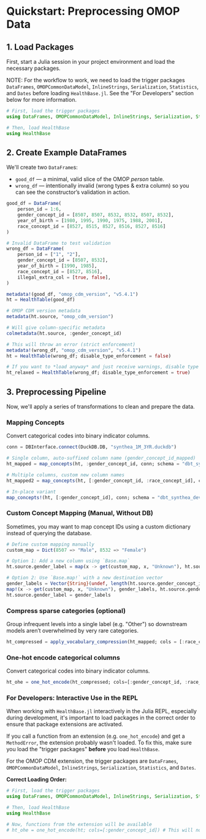 # Quickstart: Preprocessing OMOP Data

## 1. Load Packages

First, start a Julia session in your project environment and load the necessary packages.

NOTE: For the workflow to work, we need to load the trigger packages `DataFrames`, `OMOPCommonDataModel`, `InlineStrings`, `Serialization`, `Statistics`, and `Dates` before loading `HealthBase.jl`. See the "For Developers" section below for more information.

```julia
# First, load the trigger packages
using DataFrames, OMOPCommonDataModel, InlineStrings, Serialization, Statistics, Dates, FeatureTransforms, DBInterface, DuckDB

# Then, load HealthBase
using HealthBase
```

## 2. Create Example DataFrames

We'll create two `DataFrame`s:

* `good_df` — a minimal, valid slice of the OMOP *person* table.
* `wrong_df` — intentionally invalid (wrong types & extra column) so you can see the constructor’s validation in action.

```julia
good_df = DataFrame(
    person_id = 1:6,
    gender_concept_id = [8507, 8507, 8532, 8532, 8507, 8532],
    year_of_birth = [1980, 1995, 1990, 1975, 1988, 2001],
    race_concept_id = [8527, 8515, 8527, 8516, 8527, 8516]
)

# Invalid DataFrame to test validation
wrong_df = DataFrame(
    person_id = ["1", "2"],
    gender_concept_id = [8507, 8532],
    year_of_birth = [1990, 1985],
    race_concept_id = [8527, 8516],
    illegal_extra_col = [true, false],
)

metadata!(good_df, "omop_cdm_version", "v5.4.1")
ht = HealthTable(good_df)

# OMOP CDM version metadata
metadata(ht.source, "omop_cdm_version")

# Will give column-specific metadata
colmetadata(ht.source, :gender_concept_id)

# This will throw an error (strict enforcement)
metadata!(wrong_df, "omop_cdm_version", "v5.4.1")
ht = HealthTable(wrong_df; disable_type_enforcement = false)

# If you want to *load anyway* and just receive warnings, disable type enforcement:
ht_relaxed = HealthTable(wrong_df; disable_type_enforcement = true)
```

## 3. Preprocessing Pipeline

Now, we'll apply a series of transformations to clean and prepare the data.

### Mapping Concepts

Convert categorical codes into binary indicator columns.

```julia
conn = DBInterface.connect(DuckDB.DB, "synthea_1M_3YR.duckdb")

# Single column, auto-suffixed column name (gender_concept_id_mapped)
ht_mapped = map_concepts(ht, :gender_concept_id, conn; schema = "dbt_synthea_dev")

# Multiple columns, custom new column names
ht_mapped2 = map_concepts(ht, [:gender_concept_id, :race_concept_id], conn; new_cols = ["gender", "race"], schema = "dbt_synthea_dev", drop_original=true)

# In-place variant
map_concepts!(ht, [:gender_concept_id], conn; schema = "dbt_synthea_dev")
```

### Custom Concept Mapping (Manual, Without DB)
Sometimes, you may want to map concept IDs using a custom dictionary instead of querying the database.

```julia
# Define custom mapping manually
custom_map = Dict(8507 => "Male", 8532 => "Female")

# Option 1: Add a new column using `Base.map`
ht.source.gender_label = map(x -> get(custom_map, x, "Unknown"), ht.source.gender_concept_id)

# Option 2: Use `Base.map!` with a new destination vector
gender_labels = Vector{String}(undef, length(ht.source.gender_concept_id))
map!(x -> get(custom_map, x, "Unknown"), gender_labels, ht.source.gender_concept_id)
ht.source.gender_label = gender_labels
```

### Compress sparse categories (optional)

Group infrequent levels into a single label (e.g. "Other") so downstream models aren’t overwhelmed by very rare categories.

```julia
ht_compressed = apply_vocabulary_compression(ht_mapped; cols = [:race_concept_id], min_freq = 2, other_label = "Other")
```

### One-hot encode categorical columns

Convert categorical codes into binary indicator columns.

```julia
ht_ohe = one_hot_encode(ht_compressed; cols=[:gender_concept_id, :race_concept_id])
```

### For Developers: Interactive Use in the REPL

When working with `HealthBase.jl` interactively in the Julia REPL, especially during development, it's important to load packages in the correct order to ensure that package extensions are activated.

If you call a function from an extension (e.g. `one_hot_encode`) and get a `MethodError`, the extension probably wasn't loaded. To fix this, make sure you load the "trigger packages" **before** you load `HealthBase`.

For the OMOP CDM extension, the trigger packages are `DataFrames`, `OMOPCommonDataModel`, `InlineStrings`, `Serialization`, `Statistics`, and `Dates`.

**Correct Loading Order:**
```julia
# First, load the trigger packages
using DataFrames, OMOPCommonDataModel, InlineStrings, Serialization, Statistics, Dates, FeatureTransforms, DBInterface, DuckDB

# Then, load HealthBase
using HealthBase

# Now, functions from the extension will be available
# ht_ohe = one_hot_encode(ht; cols=[:gender_concept_id]) # This will now work
```
